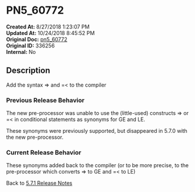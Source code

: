 # PN5_60772

**Created At:** 8/27/2018 1:23:07 PM  
**Updated At:** 10/24/2018 8:45:52 PM  
**Original Doc:** [pn5_60772](https://docs.jbase.com/48420-5-7-1-release-notes/pn5_60772)  
**Original ID:** 336256  
**Internal:** No  

## Description

Add the syntax =&gt; and =&lt; to the compiler

### Previous Release Behavior

The new pre-processor was unable to use the (little-used) constructs =&gt; or =&lt; in conditional statements as synonyms for GE and LE.

These synonyms were previously supported, but disappeared in 5.7.0 with the new pre-processor.

### Current Release Behavior

These synonyms added back to the compiler (or to be more precise, to the pre-processor which converts =&gt; to GE and =&lt; to LE)

Back to [5.7.1 Release Notes](./../README.md)
